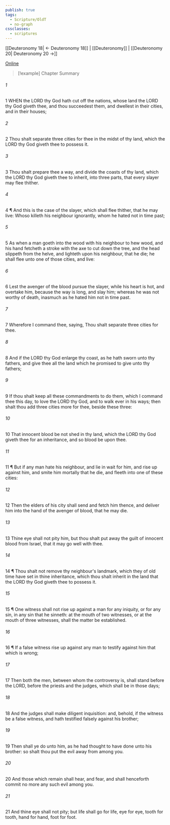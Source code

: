 ```yaml
---
publish: true
tags:
  - Scripture/OldT
  - no-graph
cssclasses:
  - scriptures
---
```

[[Deuteronomy 18| ← Deuteronomy 18]] | [[Deuteronomy]] | [[Deuteronomy 20| Deuteronomy 20 →]]

[Online](https://churchofjesuschrist.org/study/scriptures/ot/deut/19?lang=eng)

>[!example] Chapter Summary
>
###### 1
1 WHEN the LORD thy God hath cut off the nations, whose land the LORD thy God giveth thee, and thou succeedest them, and dwellest in their cities, and in their houses;
###### 2
2 Thou shalt separate three cities for thee in the midst of thy land, which the LORD thy God giveth thee to possess it.
###### 3
3 Thou shalt prepare thee a way, and divide the coasts of thy land, which the LORD thy God giveth thee to inherit, into three parts, that every slayer may flee thither.
###### 4
4 ¶ And this is the case of the slayer, which shall flee thither, that he may live: Whoso killeth his neighbour ignorantly, whom he hated not in time past;
###### 5
5 As when a man goeth into the wood with his neighbour to hew wood, and his hand fetcheth a stroke with the axe to cut down the tree, and the head slippeth from the helve, and lighteth upon his neighbour, that he die; he shall flee unto one of those cities, and live:
###### 6
6 Lest the avenger of the blood pursue the slayer, while his heart is hot, and overtake him, because the way is long, and slay him; whereas he was not worthy of death, inasmuch as he hated him not in time past.
###### 7
7 Wherefore I command thee, saying, Thou shalt separate three cities for thee.
###### 8
8 And if the LORD thy God enlarge thy coast, as he hath sworn unto thy fathers, and give thee all the land which he promised to give unto thy fathers;
###### 9
9 If thou shalt keep all these commandments to do them, which I command thee this day, to love the LORD thy God, and to walk ever in his ways; then shalt thou add three cities more for thee, beside these three:
###### 10
10 That innocent blood be not shed in thy land, which the LORD thy God giveth thee for an inheritance, and so blood be upon thee.
###### 11
11 ¶ But if any man hate his neighbour, and lie in wait for him, and rise up against him, and smite him mortally that he die, and fleeth into one of these cities:
###### 12
12 Then the elders of his city shall send and fetch him thence, and deliver him into the hand of the avenger of blood, that he may die.
###### 13
13 Thine eye shall not pity him, but thou shalt put away the guilt of innocent blood from Israel, that it may go well with thee.
###### 14
14 ¶ Thou shalt not remove thy neighbour's landmark, which they of old time have set in thine inheritance, which thou shalt inherit in the land that the LORD thy God giveth thee to possess it.
###### 15
15 ¶ One witness shall not rise up against a man for any iniquity, or for any sin, in any sin that he sinneth: at the mouth of two witnesses, or at the mouth of three witnesses, shall the matter be established.
###### 16
16 ¶ If a false witness rise up against any man to testify against him that which is wrong;
###### 17
17 Then both the men, between whom the controversy is, shall stand before the LORD, before the priests and the judges, which shall be in those days;
###### 18
18 And the judges shall make diligent inquisition: and, behold, if the witness be a false witness, and hath testified falsely against his brother;
###### 19
19 Then shall ye do unto him, as he had thought to have done unto his brother: so shalt thou put the evil away from among you.
###### 20
20 And those which remain shall hear, and fear, and shall henceforth commit no more any such evil among you.
###### 21
21 And thine eye shall not pity; but life shall go for life, eye for eye, tooth for tooth, hand for hand, foot for foot.



